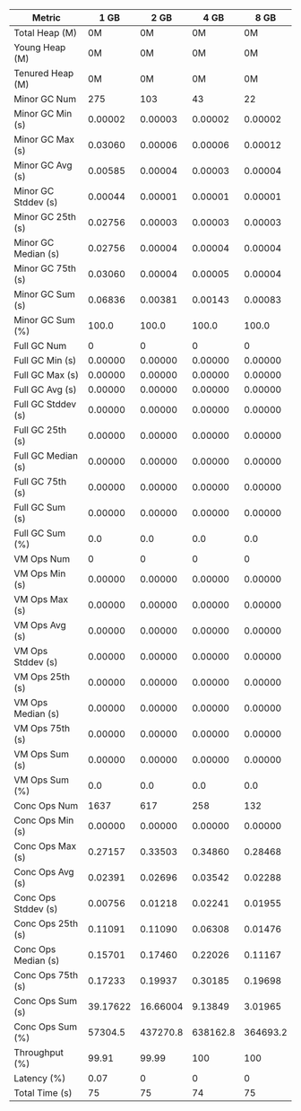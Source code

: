 | Metric | 1 GB | 2 GB | 4 GB | 8 GB |
|------|----|----|----|----|
| Total Heap (M) | 0M | 0M | 0M | 0M |
| Young Heap (M) | 0M | 0M | 0M | 0M |
| Tenured Heap (M) | 0M | 0M | 0M | 0M |
| Minor GC Num | 275 | 103 | 43 | 22 |
| Minor GC Min (s) | 0.00002 | 0.00003 | 0.00002 | 0.00002 |
| Minor GC Max (s) | 0.03060 | 0.00006 | 0.00006 | 0.00012 |
| Minor GC Avg (s) | 0.00585 | 0.00004 | 0.00003 | 0.00004 |
| Minor GC Stddev (s) | 0.00044 | 0.00001 | 0.00001 | 0.00001 |
| Minor GC 25th (s) | 0.02756 | 0.00003 | 0.00003 | 0.00003 |
| Minor GC Median (s) | 0.02756 | 0.00004 | 0.00004 | 0.00004 |
| Minor GC 75th (s) | 0.03060 | 0.00004 | 0.00005 | 0.00004 |
| Minor GC Sum (s) | 0.06836 | 0.00381 | 0.00143 | 0.00083 |
| Minor GC Sum (%) | 100.0 | 100.0 | 100.0 | 100.0 |
| Full GC Num | 0 | 0 | 0 | 0 |
| Full GC Min (s) | 0.00000 | 0.00000 | 0.00000 | 0.00000 |
| Full GC Max (s) | 0.00000 | 0.00000 | 0.00000 | 0.00000 |
| Full GC Avg (s) | 0.00000 | 0.00000 | 0.00000 | 0.00000 |
| Full GC Stddev (s) | 0.00000 | 0.00000 | 0.00000 | 0.00000 |
| Full GC 25th (s) | 0.00000 | 0.00000 | 0.00000 | 0.00000 |
| Full GC Median (s) | 0.00000 | 0.00000 | 0.00000 | 0.00000 |
| Full GC 75th (s) | 0.00000 | 0.00000 | 0.00000 | 0.00000 |
| Full GC Sum (s) | 0.00000 | 0.00000 | 0.00000 | 0.00000 |
| Full GC Sum (%) | 0.0 | 0.0 | 0.0 | 0.0 |
| VM Ops Num | 0 | 0 | 0 | 0 |
| VM Ops Min (s) | 0.00000 | 0.00000 | 0.00000 | 0.00000 |
| VM Ops Max (s) | 0.00000 | 0.00000 | 0.00000 | 0.00000 |
| VM Ops Avg (s) | 0.00000 | 0.00000 | 0.00000 | 0.00000 |
| VM Ops Stddev (s) | 0.00000 | 0.00000 | 0.00000 | 0.00000 |
| VM Ops 25th (s) | 0.00000 | 0.00000 | 0.00000 | 0.00000 |
| VM Ops Median (s) | 0.00000 | 0.00000 | 0.00000 | 0.00000 |
| VM Ops 75th (s) | 0.00000 | 0.00000 | 0.00000 | 0.00000 |
| VM Ops Sum (s) | 0.00000 | 0.00000 | 0.00000 | 0.00000 |
| VM Ops Sum (%) | 0.0 | 0.0 | 0.0 | 0.0 |
| Conc Ops Num | 1637 | 617 | 258 | 132 |
| Conc Ops Min (s) | 0.00000 | 0.00000 | 0.00000 | 0.00000 |
| Conc Ops Max (s) | 0.27157 | 0.33503 | 0.34860 | 0.28468 |
| Conc Ops Avg (s) | 0.02391 | 0.02696 | 0.03542 | 0.02288 |
| Conc Ops Stddev (s) | 0.00756 | 0.01218 | 0.02241 | 0.01955 |
| Conc Ops 25th (s) | 0.11091 | 0.11090 | 0.06308 | 0.01476 |
| Conc Ops Median (s) | 0.15701 | 0.17460 | 0.22026 | 0.11167 |
| Conc Ops 75th (s) | 0.17233 | 0.19937 | 0.30185 | 0.19698 |
| Conc Ops Sum (s) | 39.17622 | 16.66004 | 9.13849 | 3.01965 |
| Conc Ops Sum (%) | 57304.5 | 437270.8 | 638162.8 | 364693.2 |
| Throughput (%) | 99.91 | 99.99 | 100 | 100 |
| Latency (%) | 0.07 | 0 | 0 | 0 |
| Total Time (s) | 75 | 75 | 74 | 75 |
